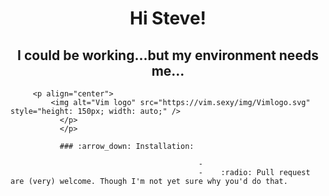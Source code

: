 <p align="center">
  <h1 align="center">Hi Steve!</h1>

<h2 align="center"> I could be working...but my environment needs me... </h2>

  <p align="center">
       </p>

         <p align="center">
             <img alt="Vim logo" src="https://vim.sexy/img/Vimlogo.svg" style="height: 150px; width: auto;" />
               </p>
               </p>

               ### :arrow_down: Installation:

                                              -
                                              -    :radio: Pull request are (very) welcome. Though I'm not yet sure why you'd do that. 
